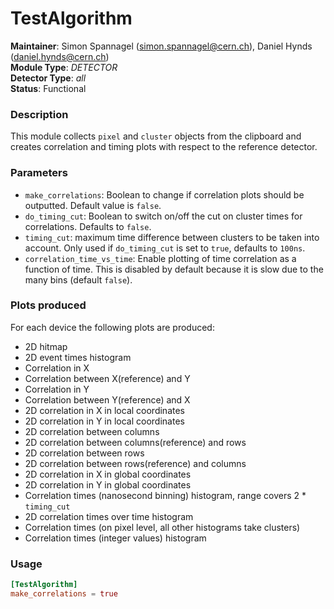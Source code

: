# TestAlgorithm
**Maintainer**: Simon Spannagel (<simon.spannagel@cern.ch>), Daniel Hynds (<daniel.hynds@cern.ch>)  
**Module Type**: *DETECTOR*  
**Detector Type**: *all*  
**Status**: Functional   

### Description
This module collects `pixel` and `cluster` objects from the clipboard and creates correlation and timing plots with respect to the reference detector.


### Parameters
* `make_correlations`: Boolean to change if correlation plots should be outputted. Default value is `false`.
* `do_timing_cut`: Boolean to switch on/off the cut on cluster times for correlations. Defaults to `false`.
* `timing_cut`: maximum time difference between clusters to be taken into account. Only used if `do_timing_cut` is set to `true`, defaults to `100ns`.
* `correlation_time_vs_time`: Enable plotting of time correlation as a function of time. This is disabled by default because it is slow due to the many bins (default `false`).

### Plots produced
For each device the following plots are produced:

* 2D hitmap
* 2D event times histogram
* Correlation in X
* Correlation between X(reference) and Y
* Correlation in Y
* Correlation between Y(reference) and X
* 2D correlation in X in local coordinates
* 2D correlation in Y in local coordinates
* 2D correlation between columns
* 2D correlation between columns(reference) and rows
* 2D correlation between rows
* 2D correlation between rows(reference) and columns
* 2D correlation in X in global coordinates
* 2D correlation in Y in global coordinates
* Correlation times (nanosecond binning) histogram, range covers 2 * `timing_cut`
* 2D correlation times over time histogram
* Correlation times (on pixel level, all other histograms take clusters)
* Correlation times (integer values) histogram

### Usage
```toml
[TestAlgorithm]
make_correlations = true
```
